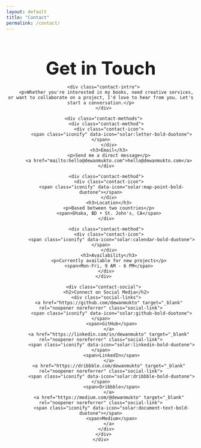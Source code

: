 ```yaml
---
layout: default
title: "Contact"
permalink: /contact/
---
```


<div class="contact-page">
  <div class="container">
    <div class="contact-content">
      <h1>Get in Touch</h1>
      
      <div class="contact-intro">
        <p>Whether you're interested in my books, need creative services, or want to collaborate on a project, I'd love to hear from you. Let's start a conversation.</p>
      </div>
      
      <div class="contact-methods">
        <div class="contact-method">
          <div class="contact-icon">
            <span class="iconify" data-icon="solar:letter-bold-duotone"></span>
          </div>
          <h3>Email</h3>
          <p>Send me a direct message</p>
          <a href="mailto:hello@dewanmukto.com">hello@dewanmukto.com</a>
        </div>
        
        <div class="contact-method">
          <div class="contact-icon">
            <span class="iconify" data-icon="solar:map-point-bold-duotone"></span>
          </div>
          <h3>Location</h3>
          <p>Based between two countries</p>
          <span>Dhaka, BD • St. John's, CA</span>
        </div>
        
        <div class="contact-method">
          <div class="contact-icon">
            <span class="iconify" data-icon="solar:calendar-bold-duotone"></span>
          </div>
          <h3>Availability</h3>
          <p>Currently available for new projects</p>
          <span>Mon-Fri, 9 AM - 6 PM</span>
        </div>
      </div>
      
      <div class="contact-social">
        <h2>Connect on Social Media</h2>
        <div class="social-links">
          <a href="https://github.com/dewanmukto" target="_blank" rel="noopener noreferrer" class="social-link">
            <span class="iconify" data-icon="solar:github-bold-duotone"></span>
            <span>GitHub</span>
          </a>
          <a href="https://linkedin.com/in/dewanmukto" target="_blank" rel="noopener noreferrer" class="social-link">
            <span class="iconify" data-icon="solar:linkedin-bold-duotone"></span>
            <span>LinkedIn</span>
          </a>
          <a href="https://dribbble.com/dewanmukto" target="_blank" rel="noopener noreferrer" class="social-link">
            <span class="iconify" data-icon="solar:dribbble-bold-duotone"></span>
            <span>Dribbble</span>
          </a>
          <a href="https://medium.com/@dewanmukto" target="_blank" rel="noopener noreferrer" class="social-link">
            <span class="iconify" data-icon="solar:document-text-bold-duotone"></span>
            <span>Medium</span>
          </a>
        </div>
      </div>
    </div>
  </div>
</div>

<style>
.contact-page {
  min-height: calc(100vh - 200px);
  padding: var(--spacing-2xl) 0;
}

.contact-content {
  max-width: 800px;
  margin: 0 auto;
  text-align: center;
}

.contact-content h1 {
  font-size: 3rem;
  margin-bottom: var(--spacing-xl);
  color: var(--color-primary);
}

.contact-intro {
  font-size: 1.25rem;
  color: var(--color-text-muted);
  margin-bottom: var(--spacing-2xl);
  padding: var(--spacing-xl);
  background: var(--color-surface);
  border-radius: var(--border-radius-lg);
}

.contact-methods {
  display: grid;
  grid-template-columns: repeat(auto-fit, minmax(250px, 1fr));
  gap: var(--spacing-xl);
  margin-bottom: var(--spacing-2xl);
}

.contact-method {
  background: var(--color-surface);
  padding: var(--spacing-xl);
  border-radius: var(--border-radius-lg);
  transition: var(--transition);
}

.contact-method:hover {
  transform: translateY(-4px);
  box-shadow: 0 8px 32px var(--color-shadow-hover);
}

.contact-icon {
  font-size: 2.5rem;
  color: var(--color-primary);
  margin-bottom: var(--spacing-lg);
}

.contact-method h3 {
  margin-bottom: var(--spacing-sm);
  color: var(--color-text);
}

.contact-method p {
  color: var(--color-text-muted);
  margin-bottom: var(--spacing-sm);
  font-size: 0.875rem;
}

.contact-method a {
  color: var(--color-primary);
  text-decoration: none;
  font-weight: 500;
}

.contact-method a:hover {
  text-decoration: underline;
}

.contact-social {
  background: var(--color-surface);
  padding: var(--spacing-2xl);
  border-radius: var(--border-radius-lg);
}

.contact-social h2 {
  margin-bottom: var(--spacing-xl);
  color: var(--color-primary);
}

.social-links {
  display: grid;
  grid-template-columns: repeat(auto-fit, minmax(200px, 1fr));
  gap: var(--spacing-lg);
}

.social-link {
  display: flex;
  align-items: center;
  gap: var(--spacing-sm);
  padding: var(--spacing-lg);
  background: var(--color-border);
  color: var(--color-text);
  text-decoration: none;
  border-radius: var(--border-radius);
  transition: var(--transition);
  font-weight: 500;
}

.social-link:hover {
  background: var(--color-primary);
  color: var(--color-bg);
  transform: translateY(-2px);
}

.social-link .iconify {
  font-size: 1.25rem;
}

@media (max-width: 768px) {
  .contact-content h1 {
    font-size: 2.5rem;
  }
  
  .contact-methods {
    grid-template-columns: 1fr;
  }
  
  .social-links {
    grid-template-columns: 1fr;
  }
}
</style>
